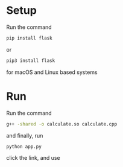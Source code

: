 # Setup

Run the command
```bash
pip install flask 
```
or 
```bash
pip3 install flask 
```
for macOS and Linux based systems


# Run

Run the command 
```bash
g++ -shared -o calculate.so calculate.cpp
```

and finally, run 
```bash
python app.py
```

click the link, and use


